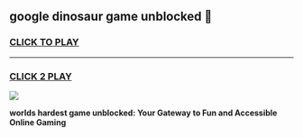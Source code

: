 
## google dinosaur game unblocked 👋
<h3>
<a href="https://premium.freeplayer.one?title=google_dinosaur_game_unblocked&ref=13F">CLICK TO PLAY</a></h3>
<hr>

<h3>
<a href="https://premium.freeplayer.one?title=google_dinosaur_game_unblocked&ref=13F">CLICK 2 PLAY</a>
  
</h3>

<a href="https://premium.freeplayer.one?title=google_dinosaur_game_unblocked&ref=12F/"><img src="https://clearcache.store/games.png"></a>


**worlds hardest game unblocked: Your Gateway to Fun and Accessible Online Gaming**
